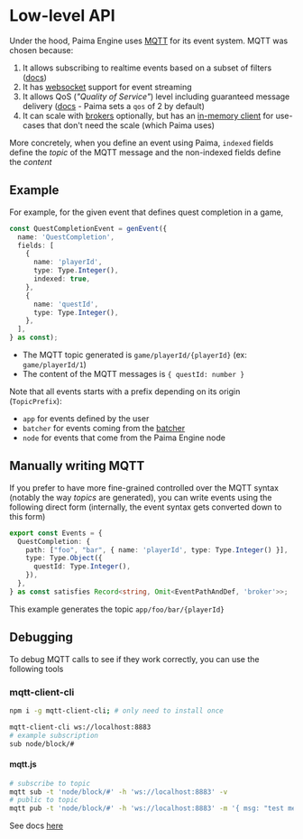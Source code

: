# Low-level API

Under the hood, Paima Engine uses [MQTT](https://mqtt.org/) for its event system. MQTT was chosen because:
1. It allows subscribing to realtime events based on a subset of filters ([docs](https://www.emqx.com/en/blog/advanced-features-of-mqtt-topics))
1. It has [websocket](https://developer.mozilla.org/en-US/docs/Web/API/WebSockets_API) support for event streaming
1. It allows QoS (*"Quality of Service"*) level including guaranteed message delivery ([docs](https://www.emqx.com/en/blog/introduction-to-mqtt-qos) - Paima sets a `qos` of 2 by default)
1. It can scale with [brokers](https://www.emqx.com/en/blog/mqtt-5-introduction-to-publish-subscribe-model) optionally, but has an [in-memory client](https://github.com/moscajs/aedes) for use-cases that don't need the scale (which Paima uses)

More concretely, when you define an event using Paima, `indexed` fields define the *topic* of the MQTT message and the non-indexed fields define the *content*

## Example

For example, for the given event that defines quest completion in a game,

```ts
const QuestCompletionEvent = genEvent({
  name: 'QuestCompletion',
  fields: [
    {
      name: 'playerId',
      type: Type.Integer(),
      indexed: true,
    },
    {
      name: 'questId',
      type: Type.Integer(),
    },
  ],
} as const);
```

- The MQTT topic generated is `game/playerId/{playerId}` (ex: `game/playerId/1`)
- The content of the MQTT messages is `{ questId: number }`

Note that all events starts with a prefix depending on its origin (`TopicPrefix`):
- `app` for events defined by the user
- `batcher` for events coming from the [batcher](../../200-read-write-L2-state/400-batched-mode.md)
- `node` for events that come from the Paima Engine node

## Manually writing MQTT

If you prefer to have more fine-grained controlled over the MQTT syntax (notably the way *topics* are generated), you can write events using the following direct form (internally, the event syntax gets converted down to this form)

<!-- TODO: better syntax for this that doesn't expose things like TopicPrefix or PaimaEventBrokerNames -->

```ts
export const Events = {
  QuestCompletion: {
    path: ["foo", "bar", { name: 'playerId', type: Type.Integer() }],
    type: Type.Object({
      questId: Type.Integer(),
    }),
  },
} as const satisfies Record<string, Omit<EventPathAndDef, 'broker'>>;
```

This example generates the topic `app/foo/bar/{playerId}`

## Debugging

To debug MQTT calls to see if they work correctly, you can use the following tools

### mqtt-client-cli

```bash
npm i -g mqtt-client-cli; # only need to install once

mqtt-client-cli ws://localhost:8883
# example subscription
sub node/block/#
```

#### mqtt.js

```bash
# subscribe to topic
mqtt sub -t 'node/block/#' -h 'ws://localhost:8883' -v
# public to topic
mqtt pub -t 'node/block/#' -h 'ws://localhost:8883' -m '{ msg: "test message" }'
```

See docs [here](https://github.com/mqttjs/MQTT.js/?tab=readme-ov-file#command-line-tools)

